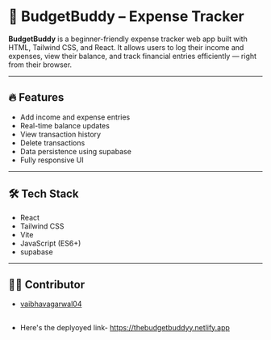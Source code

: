 # 💸 BudgetBuddy – Expense Tracker

**BudgetBuddy** is a beginner-friendly expense tracker web app built with HTML, Tailwind CSS, and React. It allows users to log their income and expenses, view their balance, and track financial entries efficiently — right from their browser.

---

## 🔥 Features

- Add income and expense entries
- Real-time balance updates
- View transaction history
- Delete transactions
- Data persistence using supabase
- Fully responsive UI

---

## 🛠 Tech Stack

- React  
- Tailwind CSS  
- Vite  
- JavaScript (ES6+)
- supabase
---

## 👨‍💻 Contributor

- [vaibhavagarwal04](https://github.com/vaibhavagarwal04)

##
- Here's the deplyoyed link- https://thebudgetbuddyy.netlify.app
